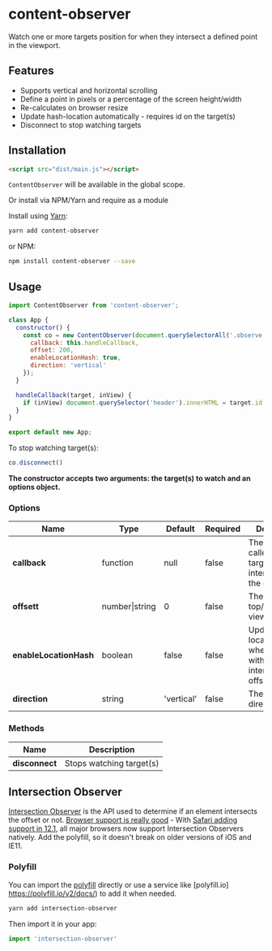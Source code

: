 # content-observer

Watch one or more targets position for when they intersect a defined point in the viewport.




## Features

- Supports vertical and horizontal scrolling
- Define a point in pixels or a percentage of the screen height/width
- Re-calculates on browser resize
- Update hash-location automatically - requires id on the target(s)
- Disconnect to stop watching targets

## Installation


```html
<script src="dist/main.js"></script>
```

`ContentObserver` will be available in the global scope.

Or install via NPM/Yarn and require as a module

Install using [Yarn](https://yarnpkg.com):

```sh
yarn add content-observer
```

or NPM:

```sh
npm install content-observer --save
```

## Usage

```js
import ContentObserver from 'content-observer';

class App {
  constructor() {
    const co = new ContentObserver(document.querySelectorAll('.observe'), {
      callback: this.handleCallback,
      offset: 200,
      enableLocationHash: true,
      direction: 'vertical'
    });
  }

  handleCallback(target, inView) {
    if (inView) document.querySelector('header').innerHTML = target.id.toUpperCase();
  }
}

export default new App;
```

To stop watching target(s):
```js
co.disconnect()
```

**The constructor accepts two arguments: the target(s) to watch and an options object.**


### Options


| Name            | Type               | Default | Required | Description                                                                                                                                                    |
| --------------- | ------------------ | ------- | -------- | -------------------------------------------------------------------------------------------------------------------------------------------------------------- |
| **callback**        | function            | null  | false    | The function called when targets intersect/leaves the offset
| **offsett**        | number\|string            | 0  | false    | The offset from top/left of viewport
| **enableLocationHash**  | boolean             | false   | false    | Update the location hash when a target with an id intersects the offset                            |
| **direction**   | string | 'vertical'       | false    | The scroll direction



### Methods


| Name            | Description |
| --------------- | ----------- |
| **disconnect**  | Stops watching target(s)







## Intersection Observer

[Intersection Observer](https://developer.mozilla.org/en-US/docs/Web/API/Intersection_Observer_API) is the API used to determine if an element intersects the offset or not. [Browser support is really good](http://caniuse.com/#feat=intersectionobserver) - With [Safari adding support in 12.1](https://webkit.org/blog/8718/new-webkit-features-in-safari-12-1/), all major browsers now support Intersection Observers natively. Add the polyfill, so it doesn't break on older versions of iOS and IE11.

### Polyfill

You can import the [polyfill](https://www.npmjs.com/package/intersection-observer) directly or use a service like [polyfill.io] https://polyfill.io/v2/docs/) to add it when needed.

```sh
yarn add intersection-observer
```

Then import it in your app:

```js
import 'intersection-observer'
```
